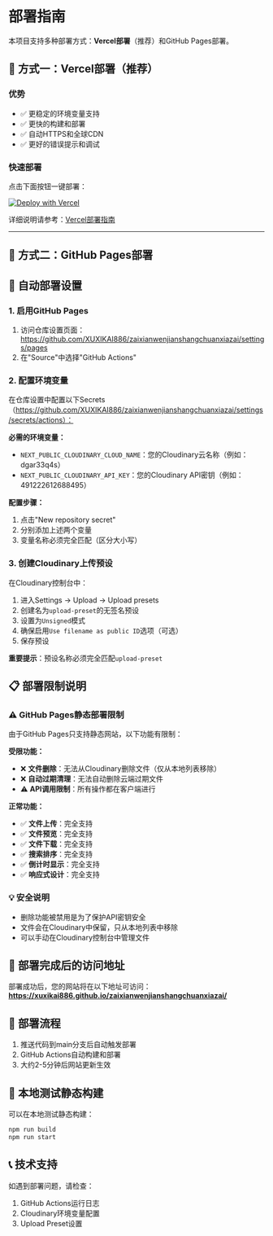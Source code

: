 # 部署指南

本项目支持多种部署方式：**Vercel部署**（推荐）和GitHub Pages部署。

## 🚀 方式一：Vercel部署（推荐）

### 优势
- ✅ 更稳定的环境变量支持  
- ✅ 更快的构建和部署
- ✅ 自动HTTPS和全球CDN
- ✅ 更好的错误提示和调试

### 快速部署
点击下面按钮一键部署：

[![Deploy with Vercel](https://vercel.com/button)](https://vercel.com/new/clone?repository-url=https%3A%2F%2Fgithub.com%2FXUXIKAI886%2Fzaixianwenjianshangchuanxiazai&env=NEXT_PUBLIC_CLOUDINARY_CLOUD_NAME,NEXT_PUBLIC_CLOUDINARY_API_KEY&envDescription=Cloudinary%E9%85%8D%E7%BD%AE%E4%BF%A1%E6%81%AF&envLink=https%3A%2F%2Fcloudinary.com%2Fconsole)

详细说明请参考：[Vercel部署指南](./VERCEL_DEPLOYMENT.md)

---

## 📄 方式二：GitHub Pages部署

## 🚀 自动部署设置

### 1. 启用GitHub Pages
1. 访问仓库设置页面：https://github.com/XUXIKAI886/zaixianwenjianshangchuanxiazai/settings/pages
2. 在"Source"中选择"GitHub Actions"

### 2. 配置环境变量
在仓库设置中配置以下Secrets（https://github.com/XUXIKAI886/zaixianwenjianshangchuanxiazai/settings/secrets/actions）：

**必需的环境变量：**
- `NEXT_PUBLIC_CLOUDINARY_CLOUD_NAME`：您的Cloudinary云名称（例如：dgar33q4s）
- `NEXT_PUBLIC_CLOUDINARY_API_KEY`：您的Cloudinary API密钥（例如：491222612688495）

**配置步骤：**
1. 点击"New repository secret"
2. 分别添加上述两个变量
3. 变量名称必须完全匹配（区分大小写）

### 3. 创建Cloudinary上传预设
在Cloudinary控制台中：
1. 进入Settings → Upload → Upload presets  
2. 创建名为`upload-preset`的无签名预设
3. 设置为`Unsigned`模式
4. 确保启用`Use filename as public ID`选项（可选）
5. 保存预设

**重要提示**：预设名称必须完全匹配`upload-preset`

## 📋 部署限制说明

### ⚠️ GitHub Pages静态部署限制
由于GitHub Pages只支持静态网站，以下功能有限制：

**受限功能：**
- ❌ **文件删除**：无法从Cloudinary删除文件（仅从本地列表移除）
- ❌ **自动过期清理**：无法自动删除云端过期文件
- ⚠️ **API调用限制**：所有操作都在客户端进行

**正常功能：**
- ✅ **文件上传**：完全支持
- ✅ **文件预览**：完全支持  
- ✅ **文件下载**：完全支持
- ✅ **搜索排序**：完全支持
- ✅ **倒计时显示**：完全支持
- ✅ **响应式设计**：完全支持

### 💡 安全说明
- 删除功能被禁用是为了保护API密钥安全
- 文件会在Cloudinary中保留，只从本地列表中移除
- 可以手动在Cloudinary控制台中管理文件

## 🔗 部署完成后的访问地址
部署成功后，您的网站将在以下地址可访问：
**https://xuxikai886.github.io/zaixianwenjianshangchuanxiazai/**

## 📝 部署流程
1. 推送代码到main分支后自动触发部署
2. GitHub Actions自动构建和部署
3. 大约2-5分钟后网站更新生效

## 🔧 本地测试静态构建
可以在本地测试静态构建：
```bash
npm run build
npm run start
```

## 📞 技术支持
如遇到部署问题，请检查：
1. GitHub Actions运行日志
2. Cloudinary环境变量配置
3. Upload Preset设置